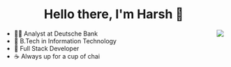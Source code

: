 <p>
  <h1 align="center"><b>Hello there, I'm Harsh 👋</b></h1>
</p>


<img align="right" src="https://github-readme-stats.vercel.app/api?username=TeraSurror&count_private=true&show_icons=true&hide_title=true&hide=stars" />

- 🏋️‍♂️ Analyst at Deutsche Bank
- 🏫 B.Tech in Information Technology
- 🚀 Full Stack Developer
- ☕ Always up for a cup of chai

<br>


